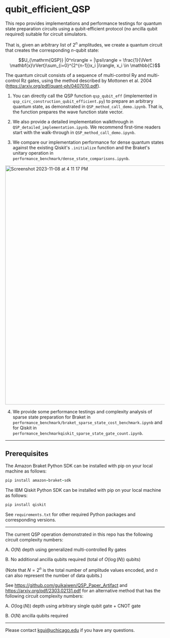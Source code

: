 # qubit_efficient_QSP

This repo provides implementations and performance testings for quantum state preparation circuits using a qubit-efficient protocol (no ancilla qubit required) suitable for circuit simulators. 

That is, given an arbitrary list of $2^n$ amplitudes, we create a quantum circuit that creates the corresponding $n$-qubit state:

$$U_{\mathrm{QSP}} |0^n\rangle = |\psi\rangle = \frac{1}{\lVert \mathbf{x}\rVert}\sum_{i=0}^{2^{n-1}}x_i |i\rangle, x_i \in \mathbb{C}$$

The quantum circuit consists of a sequence of multi-control Ry and multi-control Rz gates, using the method described by Mottonen et al. 2004 (https://arxiv.org/pdf/quant-ph/0407010.pdf).

1. You can directly call the QSP function `qsp_qubit_eff` (implemented in `qsp_circ_construction_qubit_efficient.py`) to prepare an arbitrary quantum state, as demonstrated in `QSP_method_call_demo.ipynb`. That is, the function prepares the wave function state vector.

2. We also provide a detailed implementation walkthrough in `QSP_detailed_implementation.ipynb`. We recommend first-time readers start with the walk-through in `QSP_method_call_demo.ipynb`.

3. We compare our implementation performance for dense quantum states against the existing Qiskit's `.initialize` function and the Braket's unitary operation in `performance_benchmark/dense_state_comparisons.ipynb`.

<img width="756" alt="Screenshot 2023-11-08 at 4 11 17 PM" src="https://github.com/guikaiwen/qubit_efficient_QSP/assets/24789128/8dfcc84d-40c8-42d2-9f36-d9dbbd931f71">

4. We provide some performance testings and complexity analysis of sparse state preparation for Braket in `performance_benchmark/braket_sparse_state_cost_benchmark.ipynb` and for Qiskit in `performance_benchmarkqiskit_sparse_state_gate_count.ipynb`.

-------------------------------
## Prerequisites

The Amazon Braket Python SDK can be installed with pip on your local machine as follows:
```ruby
pip install amazon-braket-sdk
```

The IBM Qiskit Python SDK can be installed with pip on your local machine as follows:
```ruby
pip install qiskit
```

See `requirements.txt` for other required Python packages and corresponding versions.

-------------------------------
The current QSP operation demonstrated in this repo has the following circuit complexity numbers:

A. $O(N)$ depth using generalized multi-controlled Ry gates

B. No additional ancilla qubits required (total of $O(\log(N))$ qubits)

(Note that $N = 2^n$ is the total number of amplitude values encoded, and $n$ can also represent the number of data qubits.)

See https://github.com/guikaiwen/QSP_Paper_Artifact and https://arxiv.org/pdf/2303.02131.pdf for an alternative method that has the following circuit complexity numbers:

A. $O(\log(N))$ depth using arbitrary single qubit gate + CNOT gate

B. $O(N)$ ancilla qubits required

-------------------------------
Please contact kgui@uchicago.edu if you have any questions.
